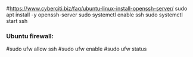 
#https://www.cyberciti.biz/faq/ubuntu-linux-install-openssh-server/
sudo apt install -y openssh-server
sudo systemctl enable ssh
sudo systemctl start ssh

### Ubuntu firewall:
#sudo ufw allow ssh
#sudo ufw enable
#sudo ufw status
